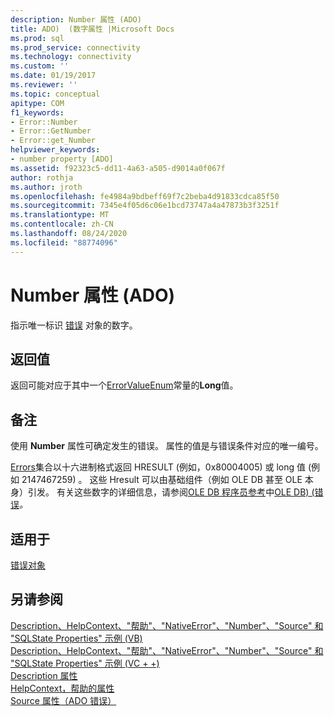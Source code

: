 ```yaml
---
description: Number 属性 (ADO)
title: ADO)  (数字属性 |Microsoft Docs
ms.prod: sql
ms.prod_service: connectivity
ms.technology: connectivity
ms.custom: ''
ms.date: 01/19/2017
ms.reviewer: ''
ms.topic: conceptual
apitype: COM
f1_keywords:
- Error::Number
- Error::GetNumber
- Error::get_Number
helpviewer_keywords:
- number property [ADO]
ms.assetid: f92323c5-dd11-4a63-a505-d9014a0f067f
author: rothja
ms.author: jroth
ms.openlocfilehash: fe4984a9bdbeff69f7c2beba4d91833cdca85f50
ms.sourcegitcommit: 7345e4f05d6c06e1bcd73747a4a47873b3f3251f
ms.translationtype: MT
ms.contentlocale: zh-CN
ms.lasthandoff: 08/24/2020
ms.locfileid: "88774096"
---
```

# <a name="number-property-ado"></a>Number 属性 (ADO)
指示唯一标识 [错误](./error-object.md) 对象的数字。  
  
## <a name="return-value"></a>返回值  
 返回可能对应于其中一个[ErrorValueEnum](./errorvalueenum.md)常量的**Long**值。  
  
## <a name="remarks"></a>备注  
 使用 **Number** 属性可确定发生的错误。 属性的值是与错误条件对应的唯一编号。  
  
 [Errors](./errors-collection-ado.md)集合以十六进制格式返回 HRESULT (例如，0x80004005) 或 long 值 (例如 2147467259) 。 这些 Hresult 可以由基础组件（例如 OLE DB 甚至 OLE 本身）引发。 有关这些数字的详细信息，请参阅[OLE DB 程序员参考](/previous-versions/windows/desktop/ms713643(v=vs.85))中[OLE DB)  (错误](/previous-versions/windows/desktop/ms724533(v=vs.85))*。*  
  
## <a name="applies-to"></a>适用于  
 [错误对象](./error-object.md)  
  
## <a name="see-also"></a>另请参阅  
 [Description、HelpContext、"帮助"、"NativeError"、"Number"、"Source" 和 "SQLState Properties" 示例 (VB) ](./description-helpcontext-helpfile-nativeerror-number-source-example-vb.md)   
 [Description、HelpContext、"帮助"、"NativeError"、"Number"、"Source" 和 "SQLState Properties" 示例 (VC + +) ](./description-helpcontext-helpfile-nativeerror-number-source-example-vc.md)   
 [Description 属性](./description-property.md)   
 [HelpContext，帮助的属性](./helpcontext-helpfile-properties.md)   
 [Source 属性（ADO 错误）](./source-property-ado-error.md)
